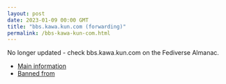 ```yaml
---
layout: post
date: 2023-01-09 00:00 GMT
title: "bbs.kawa.kun.com (forwarding)"
permalink: /bbs-kawa-kun-com.html
---
```


No longer updated - check bbs.kawa.kun.com on the Fediverse Almanac.

* [Main information](https://www.fediversealmanac.com/api/v1/instances/bbs.kawa.kun.com)
* [Banned from](https://www.fediversealmanac.com/api/v1/instances/bbs.kawa.kun.com/banned_from)


